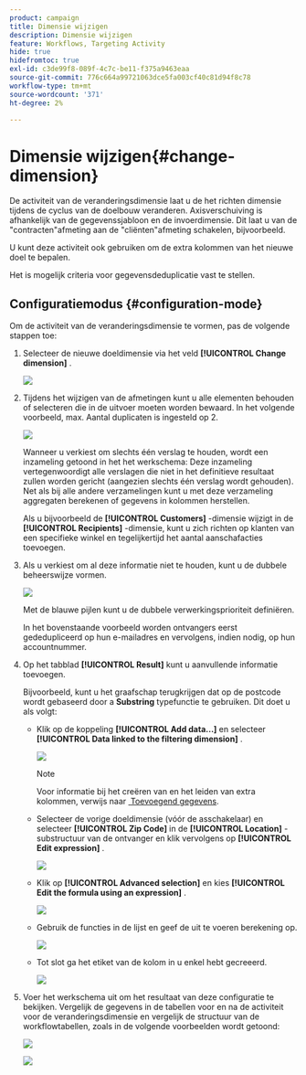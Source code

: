 ```yaml
---
product: campaign
title: Dimensie wijzigen
description: Dimensie wijzigen
feature: Workflows, Targeting Activity
hide: true
hidefromtoc: true
exl-id: c3de99f8-089f-4c7c-be11-f375a9463eaa
source-git-commit: 776c664a99721063dce5fa003cf40c81d94f8c78
workflow-type: tm+mt
source-wordcount: '371'
ht-degree: 2%

---
```


# Dimensie wijzigen{#change-dimension}



De activiteit van de veranderingsdimensie laat u de het richten dimensie tijdens de cyclus van de doelbouw veranderen. Axisverschuiving is afhankelijk van de gegevenssjabloon en de invoerdimensie. Dit laat u van de &quot;contracten&quot;afmeting aan de &quot;cliënten&quot;afmeting schakelen, bijvoorbeeld.

U kunt deze activiteit ook gebruiken om de extra kolommen van het nieuwe doel te bepalen.

Het is mogelijk criteria voor gegevensdeduplicatie vast te stellen.

## Configuratiemodus {#configuration-mode}

Om de activiteit van de veranderingsdimensie te vormen, pas de volgende stappen toe:

1. Selecteer de nieuwe doeldimensie via het veld **[!UICONTROL Change dimension]** .

   ![](assets/s_user_change_dimension_param1.png)

1. Tijdens het wijzigen van de afmetingen kunt u alle elementen behouden of selecteren die in de uitvoer moeten worden bewaard. In het volgende voorbeeld, max. Aantal duplicaten is ingesteld op 2.

   ![](assets/s_user_change_dimension_limit.png)

   Wanneer u verkiest om slechts één verslag te houden, wordt een inzameling getoond in het het werkschema: Deze inzameling vertegenwoordigt alle verslagen die niet in het definitieve resultaat zullen worden gericht (aangezien slechts één verslag wordt gehouden). Net als bij alle andere verzamelingen kunt u met deze verzameling aggregaten berekenen of gegevens in kolommen herstellen.

   Als u bijvoorbeeld de **[!UICONTROL Customers]** -dimensie wijzigt in de **[!UICONTROL Recipients]** -dimensie, kunt u zich richten op klanten van een specifieke winkel en tegelijkertijd het aantal aanschafacties toevoegen.

1. Als u verkiest om al deze informatie niet te houden, kunt u de dubbele beheerswijze vormen.

   ![](assets/s_user_change_dimension_param2.png)

   Met de blauwe pijlen kunt u de dubbele verwerkingsprioriteit definiëren.

   In het bovenstaande voorbeeld worden ontvangers eerst gededupliceerd op hun e-mailadres en vervolgens, indien nodig, op hun accountnummer.

1. Op het tabblad **[!UICONTROL Result]** kunt u aanvullende informatie toevoegen.

   Bijvoorbeeld, kunt u het graafschap terugkrijgen dat op de postcode wordt gebaseerd door a **Substring** typefunctie te gebruiken. Dit doet u als volgt:

   * Klik op de koppeling **[!UICONTROL Add data...]** en selecteer **[!UICONTROL Data linked to the filtering dimension]** .

     ![](assets/wf_change-dimension_sample_01.png)

     >[!NOTE]
     >
     >Voor informatie bij het creëren van en het leiden van extra kolommen, verwijs naar [&#x200B; Toevoegend gegevens &#x200B;](query.md#adding-data).

   * Selecteer de vorige doeldimensie (vóór de asschakelaar) en selecteer **[!UICONTROL Zip Code]** in de **[!UICONTROL Location]** -substructuur van de ontvanger en klik vervolgens op **[!UICONTROL Edit expression]** .

     ![](assets/wf_change-dimension_sample_02.png)

   * Klik op **[!UICONTROL Advanced selection]** en kies **[!UICONTROL Edit the formula using an expression]** .

     ![](assets/wf_change-dimension_sample_03.png)

   * Gebruik de functies in de lijst en geef de uit te voeren berekening op.

     ![](assets/wf_change-dimension_sample_04.png)

   * Tot slot ga het etiket van de kolom in u enkel hebt gecreeerd.

     ![](assets/wf_change-dimension_sample_05.png)

1. Voer het werkschema uit om het resultaat van deze configuratie te bekijken. Vergelijk de gegevens in de tabellen voor en na de activiteit voor de veranderingsdimensie en vergelijk de structuur van de workflowtabellen, zoals in de volgende voorbeelden wordt getoond:

   ![](assets/wf_change-dimension_sample_06.png)

   ![](assets/wf_change-dimension_sample_07.png)
